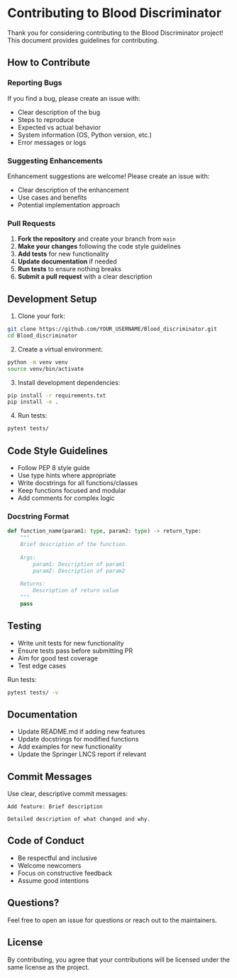 # Contributing to Blood Discriminator

Thank you for considering contributing to the Blood Discriminator project! This document provides guidelines for contributing.

## How to Contribute

### Reporting Bugs

If you find a bug, please create an issue with:
- Clear description of the bug
- Steps to reproduce
- Expected vs actual behavior
- System information (OS, Python version, etc.)
- Error messages or logs

### Suggesting Enhancements

Enhancement suggestions are welcome! Please create an issue with:
- Clear description of the enhancement
- Use cases and benefits
- Potential implementation approach

### Pull Requests

1. **Fork the repository** and create your branch from `main`
2. **Make your changes** following the code style guidelines
3. **Add tests** for new functionality
4. **Update documentation** if needed
5. **Run tests** to ensure nothing breaks
6. **Submit a pull request** with a clear description

## Development Setup

1. Clone your fork:
```bash
git clone https://github.com/YOUR_USERNAME/Blood_discriminator.git
cd Blood_discriminator
```

2. Create a virtual environment:
```bash
python -m venv venv
source venv/bin/activate
```

3. Install development dependencies:
```bash
pip install -r requirements.txt
pip install -e .
```

4. Run tests:
```bash
pytest tests/
```

## Code Style Guidelines

- Follow PEP 8 style guide
- Use type hints where appropriate
- Write docstrings for all functions/classes
- Keep functions focused and modular
- Add comments for complex logic

### Docstring Format

```python
def function_name(param1: type, param2: type) -> return_type:
    """
    Brief description of the function.
    
    Args:
        param1: Description of param1
        param2: Description of param2
        
    Returns:
        Description of return value
    """
    pass
```

## Testing

- Write unit tests for new functionality
- Ensure tests pass before submitting PR
- Aim for good test coverage
- Test edge cases

Run tests:
```bash
pytest tests/ -v
```

## Documentation

- Update README.md if adding new features
- Update docstrings for modified functions
- Add examples for new functionality
- Update the Springer LNCS report if relevant

## Commit Messages

Use clear, descriptive commit messages:

```
Add feature: Brief description

Detailed description of what changed and why.
```

## Code of Conduct

- Be respectful and inclusive
- Welcome newcomers
- Focus on constructive feedback
- Assume good intentions

## Questions?

Feel free to open an issue for questions or reach out to the maintainers.

## License

By contributing, you agree that your contributions will be licensed under the same license as the project.
